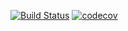 [![Build Status](https://app.travis-ci.com/shihanlin0015/cs107test.svg?branch=main)](https://app.travis-ci.com/shihanlin0015/cs107test)
[![codecov](https://codecov.io/gh/shihanlin0015/cs107test/branch/main/graph/badge.svg?token=3ODPCMZYF5)](https://codecov.io/gh/shihanlin0015/cs107test)
